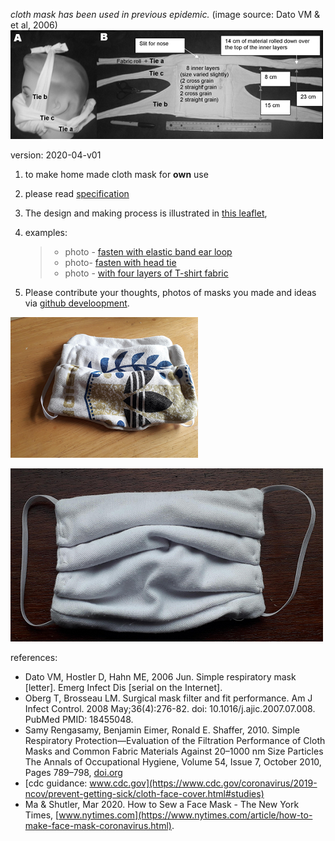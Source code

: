 

*cloth mask has been used in previous epidemic.* (image source: Dato VM & et al, 2006)
![mask that has been used before.](images/maskManUsedBeforeV1.png)


version: 2020-04-v01 

1. to make home made cloth mask for **own** use

2. please read [specification](README.md)

3. The design and making process is illustrated in [this leaflet](p01to11v4.pdf),

4. examples:
    >* photo - [fasten with elastic band ear loop](photoMaskElasticType600x600pixel.png)
    >* photo- [fasten with head tie](photoMaskTieType600x600pixel.png)
    >* photo - [with four layers of T-shirt fabric](photoMaskElasticTypeOnThreeLayersOfTShirtFabric.png)
    
    
5. Please contribute your thoughts, photos of masks you made and ideas via [github develoopment](https://github.com/chitakchan/cloth-mask).  


![photo - with four layers of T-shirt fabric](images/photoMaskElasticTypeOnThreeLayersOfTShirtFabric300x300pixel.png)

![photo - with three layers of T-shirt fabric](images/photoMaskElasticTypeTrial30042020Px600.png)




references:

* Dato VM, Hostler D, Hahn ME, 2006 Jun. Simple respiratory mask [letter]. Emerg Infect Dis [serial on the Internet]. 
* Oberg T, Brosseau LM. Surgical mask filter and fit performance. Am J Infect	Control. 2008 May;36(4):276-82. doi: 10.1016/j.ajic.2007.07.008. PubMed PMID:	18455048.
* Samy Rengasamy, Benjamin Eimer, Ronald E. Shaffer, 2010.  Simple Respiratory Protection—Evaluation of the Filtration Performance of Cloth Masks and Common Fabric Materials Against 20–1000 nm Size Particles 
The Annals of Occupational Hygiene, Volume 54, Issue 7, October 2010, Pages 789–798, [doi.org](https://doi.org/10.1093/annhyg/meq044)
* [cdc guidance: www.cdc.gov](https://www.cdc.gov/coronavirus/2019-ncov/prevent-getting-sick/cloth-face-cover.html#studies) 
* Ma & Shutler, Mar 2020.  How to Sew a Face Mask - The New York Times, [www.nytimes.com](https://www.nytimes.com/article/how-to-make-face-mask-coronavirus.html).

